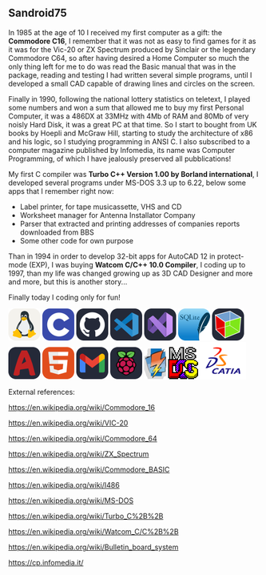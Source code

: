 ## **Sandroid75**

In 1985 at the age of 10 I received my first computer as a gift: the **Commodore C16**, I remember that it was not as easy to find games for it as it was for the Vic-20 or ZX Spectrum produced by Sinclair or the legendary Commodore C64, so after having desired a Home Computer so much the only thing left for me to do was read the Basic manual that was in the package, reading and testing I had written several simple programs, until I developed a small CAD capable of drawing lines and circles on the screen.

Finally in 1990, following the national lottery statistics on teletext, I played some numbers and won a sum that allowed me to buy my first Personal Computer, it was a 486DX at 33MHz with 4Mb of RAM and  80Mb of very noisly Hard Disk, it was a great PC at that time. So I start to bought from UK books by Hoepli and McGraw Hill, starting to study the architecture of x86 and his logic, so I studying programming in ANSI C. 
I also subscribed to a computer magazine published by Infomedia, its name was Computer Programming, of which I have jealously preserved all pubblications!

My first C compiler was **Turbo C++ Version 1.00 by Borland international**, I developed several programs under MS-DOS 3.3 up to 6.22, below some apps that I remember right now:
- Label printer, for tape musicassette, VHS and CD
- Worksheet manager for Antenna Installator Company
- Parser that extracted and printing addresses of companies reports downloaded from BBS
- Some other code for own purpose

Than in 1994 in order to develop 32-bit apps for AutoCAD 12 in protect-mode (EXP), I was buying **Watcom C/C++ 10.0 Compiler**, I coding up to 1997, than my life was changed growing up as 3D CAD Designer and more and more, but this is another story...

Finally today I coding only for fun!

<img src="icon/Linux.svg" width="64" height="auto" /> <img src="icon/C.svg" width="64" height="auto" />
<img src="icon/Github.svg" width="64" height="auto" />
<img src="icon/VSCode.svg" width="64" height="auto" />
<img src="icon/VisualStudio.svg" width="64" height="auto" />
<img src="icon/SQLite.svg" width="64" height="auto" />
<img src="icon/GTK.svg" width="64" height="auto" />
<img src="icon/AutoCAD.svg" width="64" height="auto" />
<img src="icon/HTML.svg" width="64" height="auto" />
<img src="icon/Gmail.svg" width="64" height="auto" />
<img src="icon/RaspberryPi.svg" width="64" height="auto" />
<img src="icon/Watcom.svg" width="44" height="auto" />
<img src="icon/MS-DOS.svg" width="60" height="auto" />
<img src="icon/DS-CATIA.svg" width="92" height="auto" />

External references:

https://en.wikipedia.org/wiki/Commodore_16

https://en.wikipedia.org/wiki/VIC-20

https://en.wikipedia.org/wiki/Commodore_64

https://en.wikipedia.org/wiki/ZX_Spectrum

https://en.wikipedia.org/wiki/Commodore_BASIC

https://en.wikipedia.org/wiki/I486

https://en.wikipedia.org/wiki/MS-DOS

https://en.wikipedia.org/wiki/Turbo_C%2B%2B

https://en.wikipedia.org/wiki/Watcom_C/C%2B%2B

https://en.wikipedia.org/wiki/Bulletin_board_system

https://cp.infomedia.it/
